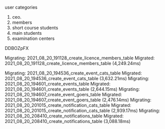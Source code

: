 user categories

1. ceo.
2. members
3. short course students
4. main students
5. examination centers

DDBOZpFX

Migrating: 2021_08_20_191128_create_licence_members_table
Migrated: 2021_08_20_191128_create_licence_members_table (4,249.24ms)

Migrating: 2021_08_20_194536_create_event_cats_table
Migrated: 2021_08_20_194536_create_event_cats_table (3,632.21ms)
Migrating: 2021_08_20_194601_create_events_table
Migrated: 2021_08_20_194601_create_events_table (2,644.15ms)
Migrating: 2021_08_20_194607_create_event_goers_table
Migrated: 2021_08_20_194607_create_event_goers_table (2,476.14ms)
Migrating: 2021_08_20_201015_create_notification_cats_table
Migrated: 2021_08_20_201015_create_notification_cats_table (2,939.17ms)
Migrating: 2021_08_20_208410_create_notifications_table
Migrated: 2021_08_20_208410_create_notifications_table (3,088.18ms)
